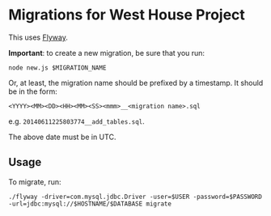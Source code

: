 # Migrations for West House Project

This uses [Flyway](http://flywaydb.org/).

**Important**: to create a new migration, be sure that you run:

```shell
node new.js $MIGRATION_NAME
```

Or, at least, the migration name should be prefixed by a timestamp. It should be in the form:

```
<YYYY><MM><DD><HH><MM><SS><mmm>__<migration name>.sql
```

e.g. `20140611225803774__add_tables.sql`.

The above date must be in UTC.

## Usage

To migrate, run:

```shell
./flyway -driver=com.mysql.jdbc.Driver -user=$USER -password=$PASSWORD -url=jdbc:mysql://$HOSTNAME/$DATABASE migrate
```